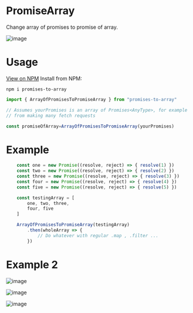 # PromiseArray

Change array of promises to promise of array.

![image](https://user-images.githubusercontent.com/46705237/151892314-c92959f2-a350-4161-b8f4-02a9aff70281.png)

# Usage

[View on NPM](https://www.npmjs.com/package/promises-to-array)
Install from NPM: 

```
npm i promises-to-array
```

```ts
import { ArrayOfPromisesToPromiseArray } from "promises-to-array"

// Assumes yourPromises is an array of Promises<AnyType>, for example
// from making many fetch requests

const promiseOfArray=ArrayOfPromisesToPromiseArray(yourPromises)
```

# Example
```ts
    const one = new Promise((resolve, reject) => { resolve(1) })
    const two = new Promise((resolve, reject) => { resolve(2) })
    const three = new Promise((resolve, reject) => { resolve(3) })
    const four = new Promise((resolve, reject) => { resolve(4) })
    const five = new Promise((resolve, reject) => { resolve(5) })

    const testingArray = [
        one, two, three,
        four, five
    ]

    ArrayOfPromisesToPromiseArray(testingArray)
        .then(wholeArray => {
            // Do whatever with regular .map , .filter ...
        })
```

# Example 2

![image](https://user-images.githubusercontent.com/46705237/151892960-d31d427a-2e10-4e03-8c27-ad0dba348813.png)

![image](https://user-images.githubusercontent.com/46705237/151892975-004d5b03-6f55-46d3-80c0-36defcc9901e.png)

![image](https://user-images.githubusercontent.com/46705237/151893009-718343cd-3dfb-48a3-8add-4500d3e5b11d.png)
